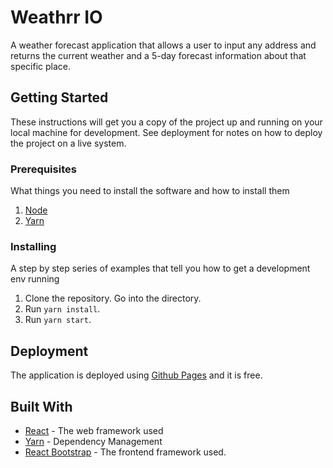# Weathrr IO

A weather forecast application that allows a user to input any address and returns the current weather and a 5-day forecast information about that specific place.

## Getting Started

These instructions will get you a copy of the project up and running on your local machine for development. See deployment for notes on how to deploy the project on a live system.

### Prerequisites

What things you need to install the software and how to install them

1. [Node](https://nodejs.org/en/)
2. [Yarn](https://classic.yarnpkg.com/en/docs/install/#windows-stable)

### Installing

A step by step series of examples that tell you how to get a development env running

1. Clone the repository. Go into the directory.
2. Run `yarn install`.
3. Run `yarn start`.

## Deployment

The application is deployed using [Github Pages](https://www.netlify.com/) and it is free.

## Built With

- [React](https://reactjs.org/docs/getting-started.html) - The web framework used
- [Yarn](https://classic.yarnpkg.com/en/) - Dependency Management
- [React Bootstrap](https://react-bootstrap.github.io/) - The frontend framework used.
